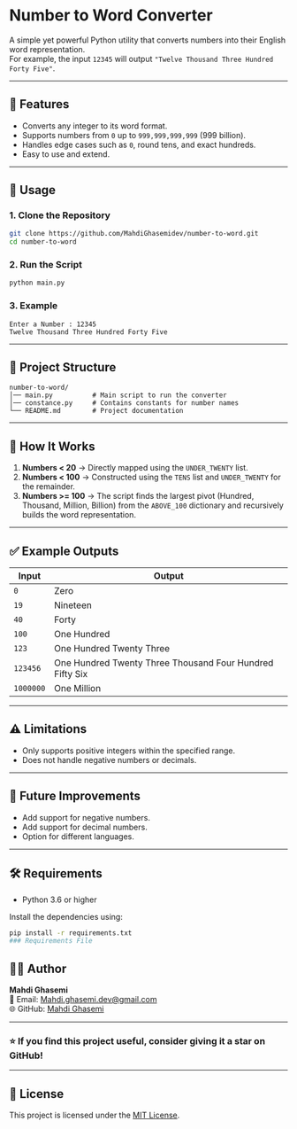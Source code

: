 # Number to Word Converter

A simple yet powerful Python utility that converts numbers into their English word representation.  
For example, the input `12345` will output `"Twelve Thousand Three Hundred Forty Five"`.

---

## 📌 Features
- Converts any integer to its word format.
- Supports numbers from `0` up to `999,999,999,999` (999 billion).
- Handles edge cases such as `0`, round tens, and exact hundreds.
- Easy to use and extend.

---

## 🚀 Usage

### 1. Clone the Repository
```bash
git clone https://github.com/MahdiGhasemidev/number-to-word.git
cd number-to-word
```

### 2. Run the Script
```bash
python main.py
```

### 3. Example
```
Enter a Number : 12345
Twelve Thousand Three Hundred Forty Five
```

---

## 📂 Project Structure
```
number-to-word/
│── main.py          # Main script to run the converter
│── constance.py     # Contains constants for number names
└── README.md        # Project documentation
```

---

## 🧩 How It Works
1. **Numbers < 20** → Directly mapped using the `UNDER_TWENTY` list.  
2. **Numbers < 100** → Constructed using the `TENS` list and `UNDER_TWENTY` for the remainder.  
3. **Numbers >= 100** → The script finds the largest pivot (Hundred, Thousand, Million, Billion) from the `ABOVE_100` dictionary and recursively builds the word representation.

---

## ✅ Example Outputs
| Input     | Output                                 |
|-----------|-----------------------------------------|
| `0`       | Zero                                    |
| `19`      | Nineteen                                |
| `40`      | Forty                                   |
| `100`     | One Hundred                             |
| `123`     | One Hundred Twenty Three                |
| `123456`  | One Hundred Twenty Three Thousand Four Hundred Fifty Six |
| `1000000` | One Million                             |

---

## ⚠️ Limitations
- Only supports positive integers within the specified range.
- Does not handle negative numbers or decimals.

---

## 📌 Future Improvements
- Add support for negative numbers.
- Add support for decimal numbers.
- Option for different languages.

---

## 🛠 Requirements

- Python 3.6 or higher

Install the dependencies using:

```bash
pip install -r requirements.txt
### Requirements File
```


## 🧑‍💻 Author
**Mahdi Ghasemi**  
📧 Email: Mahdi.ghasemi.dev@gmail.com  
🌐 GitHub: [Mahdi Ghasemi](https://github.com/MahdiGhasemidev)  

---

### ⭐ If you find this project useful, consider giving it a star on GitHub!

---


## 📄 License

This project is licensed under the [MIT License](./LICENSE).